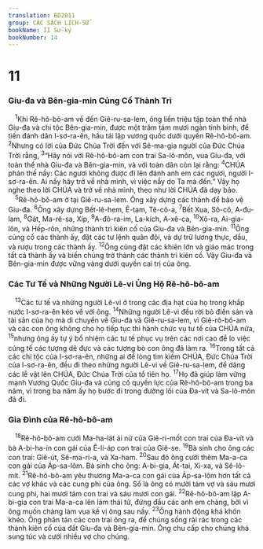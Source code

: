 ```yaml
---
translation: BD2011
group: CÁC SÁCH LỊCH-SỬ
bookName: II Sử-ký 
bookNumber: 14
---
```


<div class="title"><h1>11</h1><h3>Giu-đa và Bên-gia-min Củng Cố Thành Trì</h3></div>
<span class="verse 2su_11_1"> <sup>1</sup>Khi Rê-hô-bô-am về đến Giê-ru-sa-lem, ông liền triệu tập toàn thể nhà Giu-đa và chi tộc Bên-gia-min, được một trăm tám mươi ngàn tinh binh, để tiến đánh dân I-sơ-ra-ên, hầu tái lập vương quốc dưới quyền Rê-hô-bô-am. </span>
<span class="verse 2su_11_2"><sup>2</sup>Nhưng có lời của Ðức Chúa Trời đến với Sê-ma-gia người của Ðức Chúa Trời rằng, </span>
<span class="verse 2su_11_3"><sup>3</sup>“Hãy nói với Rê-hô-bô-am con trai Sa-lô-môn, vua Giu-đa, với toàn thể nhà Giu-đa và Bên-gia-min, và với toàn dân còn lại rằng: </span>
<span class="verse 2su_11_4"><sup>4</sup>CHÚA phán thế nầy: Các ngươi không được đi lên đánh anh em các ngươi, người I-sơ-ra-ên. Ai nấy hãy trở về nhà mình, vì việc nầy do Ta mà đến.” Vậy họ nghe theo lời CHÚA và trở về nhà mình, theo như lời CHÚA đã dạy bảo.<br/></span>
<span class="verse 2su_11_5"> <sup>5</sup>Rê-hô-bô-am ở tại Giê-ru-sa-lem. Ông xây dựng các thành để bảo vệ Giu-đa. </span>
<span class="verse 2su_11_6"><sup>6</sup>Ông xây dựng Bết-lê-hem, Ê-tam, Tê-cô-a, </span>
<span class="verse 2su_11_7"><sup>7</sup>Bết Xua, Sô-cô, A-đu-lam, </span>
<span class="verse 2su_11_8"><sup>8</sup>Gát, Ma-rê-sa, Xíp, </span>
<span class="verse 2su_11_9"><sup>9</sup>A-đô-ra-im, La-kích, A-xê-ca, </span>
<span class="verse 2su_11_10"><sup>10</sup>Xô-ra, Ai-gia-lôn, và Hếp-rôn, những thành trì kiên cố của Giu-đa và Bên-gia-min. </span>
<span class="verse 2su_11_11"><sup>11</sup>Ông củng cố các thành ấy, đặt các tư lệnh quân đội, và dự trữ lương thực, dầu, và rượu trong các thành ấy. </span>
<span class="verse 2su_11_12"><sup>12</sup>Ông cũng đặt các khiên lớn và giáo mác trong tất cả thành ấy và biến chúng trở thành các thành trì kiên cố. Vậy Giu-đa và Bên-gia-min được vững vàng dưới quyền cai trị của ông.<br/></span>
<div class="title"><h3>Các Tư Tế và Những Người Lê-vi Ủng Hộ Rê-hô-bô-am</h3></div>
<span class="verse 2su_11_13"> <sup>13</sup>Các tư tế và những người Lê-vi ở trong các địa hạt của họ trong khắp nước I-sơ-ra-ên kéo về với ông. </span>
<span class="verse 2su_11_14"><sup>14</sup>Những người Lê-vi đều rời bỏ điền sản và tài sản của họ mà di chuyển về Giu-đa và Giê-ru-sa-lem, vì Giê-rô-bô-am và các con ông không cho họ tiếp tục thi hành chức vụ tư tế của CHÚA nữa, </span>
<span class="verse 2su_11_15"><sup>15</sup>nhưng ông ấy tự ý bổ nhiệm các tư tế phục vụ trên các nơi cao để lo việc cúng tế các tượng dê đực và các tượng bò con ông đã làm ra. </span>
<span class="verse 2su_11_16"><sup>16</sup>Trong tất cả các chi tộc của I-sơ-ra-ên, những ai để lòng tìm kiếm CHÚA, Ðức Chúa Trời của I-sơ-ra-ên, đều đi theo những người Lê-vi về Giê-ru-sa-lem, để dâng các lễ vật lên CHÚA, Ðức Chúa Trời của tổ tiên họ. </span>
<span class="verse 2su_11_17"><sup>17</sup>Họ đã giúp làm vững mạnh Vương Quốc Giu-đa và củng cố quyền lực của Rê-hô-bô-am trong ba năm, vì trong ba năm ấy họ bước đi trong đường lối của Ða-vít và Sa-lô-môn đã đi.<br/></span>
<div class="title"><h3>Gia Ðình của Rê-hô-bô-am</h3></div>
<span class="verse 2su_11_18"> <sup>18</sup>Rê-hô-bô-am cưới Ma-ha-lát ái nữ của Giê-ri-mốt con trai của Ða-vít và bà A-bi-ha-in con gái của Ê-li-áp con trai của Giê-se. </span>
<span class="verse 2su_11_19"><sup>19</sup>Bà sinh cho ông các con trai: Giê-út, Sê-ma-ri-a, và Xa-ham. </span>
<span class="verse 2su_11_20"><sup>20</sup>Sau đó ông cưới thêm Ma-a-ca con gái của Áp-sa-lôm. Bà sinh cho ông: A-bi-gia, Át-tai, Xi-xa, và Sê-lô-mít. </span>
<span class="verse 2su_11_21"><sup>21</sup>Rê-hô-bô-am yêu thương Ma-a-ca con gái của Áp-sa-lôm hơn tất cả các vợ khác và các cung phi của ông. Số là ông có mười tám vợ và sáu mươi cung phi, hai mươi tám con trai và sáu mươi con gái. </span>
<span class="verse 2su_11_22"><sup>22</sup>Rê-hô-bô-am lập A-bi-gia con trai Ma-a-ca lên làm thái tử, đứng đầu các anh em chàng, bởi vì ông muốn chàng làm vua kế vị ông sau nầy. </span>
<span class="verse 2su_11_23"><sup>23</sup>Ông hành động khá khôn khéo. Ông phân tán các con trai ông ra, để chúng sống rải rác trong các thành kiên cố của đất Giu-đa và Bên-gia-min. Ông chu cấp cho chúng khá sung túc và cưới nhiều vợ cho chúng.<br/></span>

